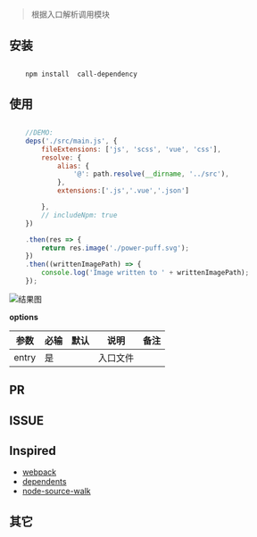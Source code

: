 ##
> 根据入口解析调用模块

## 安装

```shell

    npm install  call-dependency

```

## 使用
  
``` javascript

    //DEMO:
    deps('./src/main.js', {
		fileExtensions: ['js', 'scss', 'vue', 'css'],
		resolve: {
			alias: {
				'@': path.resolve(__dirname, '../src'),
			},
			extensions:['.js','.vue','.json']

		},
		// includeNpm: true
	})

	.then(res => {
		return res.image('./power-puff.svg');
	})
	.then((writtenImagePath) => {
		console.log('Image written to ' + writtenImagePath);
	});

```
![结果图](https://p0.meituan.net/travelcube/5991ef42878d35098ac4f98f027dcb6a30992.png)


**options**

| 参数 | 必输 | 默认 | 说明 | 备注 |
|-----|------|-----|-----|------|
| entry | 是 | | 入口文件| |


## PR

## ISSUE

## Inspired

- [webpack](https://github.com/webpack)
- [dependents](https://github.com/dependents)
- [node-source-walk](https://github.com/dependents/node-source-walk)

## 其它
